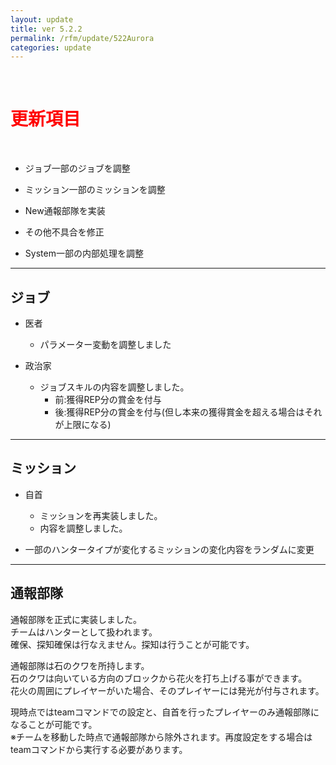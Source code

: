 ```yaml
---
layout: update
title: ver 5.2.2
permalink: /rfm/update/522Aurora
categories: update 
---
```



<br>
<h1 id="1"><font color="red">更新項目</font></h1><br>


+ <span class="green-badge">ジョブ</span>一部のジョブを調整    

+ <span class="green-badge">ミッション</span>一部のミッションを調整           
  
+ <span class="blue-badge">New</span>通報部隊を実装           

+ <span class="red-badge">その他</span>不具合を修正           

+ <span class="yellow-badge">System</span>一部の内部処理を調整         

  
-----------------------------------------------------  
## ジョブ          

+  医者  
   +  パラメーター変動を調整しました
   
   
+  政治家    
   +  ジョブスキルの内容を調整しました。
      + 前:獲得REP分の賞金を付与  
      + 後:獲得REP分の賞金を付与(但し本来の獲得賞金を超える場合はそれが上限になる)    


-----------------------------------------------------  
## ミッション        


+  自首  
   +  ミッションを再実装しました。
   +  内容を調整しました。
   
   
+  一部のハンタータイプが変化するミッションの変化内容をランダムに変更   
   
   
-----------------------------------------------------  
## 通報部隊  

通報部隊を正式に実装しました。  
チームはハンターとして扱われます。  
確保、探知確保は行なえません。探知は行うことが可能です。    

通報部隊は石のクワを所持します。  
石のクワは向いている方向のブロックから花火を打ち上げる事ができます。  
花火の周囲にプレイヤーがいた場合、そのプレイヤーには発光が付与されます。  
  
  
現時点ではteamコマンドでの設定と、自首を行ったプレイヤーのみ通報部隊になることが可能です。  
※チームを移動した時点で通報部隊から除外されます。再度設定をする場合はteamコマンドから実行する必要があります。    





